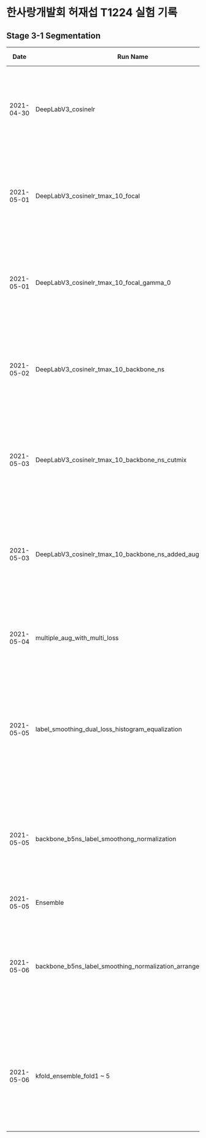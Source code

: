 # 한사랑개발회 허재섭 T1224 실험 기록

## Stage 3-1 Segmentation

| Date       | Run Name                                                     | Model Name | Arguments                                                                                                                                                                                                                                                                                                                                                                    | WanDB Link                                                                                                                                                                                                                                                                                                                                                                                                                                                        | ETC                                                                                                                                                                                                                                                                                                                                                  |
| ---------- | ------------------------------------------------------------ | ---------- | ---------------------------------------------------------------------------------------------------------------------------------------------------------------------------------------------------------------------------------------------------------------------------------------------------------------------------------------------------------------------------- | ----------------------------------------------------------------------------------------------------------------------------------------------------------------------------------------------------------------------------------------------------------------------------------------------------------------------------------------------------------------------------------------------------------------------------------------------------------------- | ---------------------------------------------------------------------------------------------------------------------------------------------------------------------------------------------------------------------------------------------------------------------------------------------------------------------------------------------------- |
| 2021-04-30 | DeepLabV3_cosinelr                                           | DeepLabV3  | batch_size=8, <br>criterion='cross_entropy', <br>lr=5e-05, <br>model='DeepLabV3', <br>num_epochs=10, <br>optimizer='MADGRAD', <br>run_name='DeepLabV3_cosinelr', <br>scheduler='CosineAnnealingLR', <br>seed=42, <br>val_batch_size=8, <br>weight_decay=0.0001                                                                                                               | [WanDB_link](https://wandb.ai/pstage12/jaesub/runs/3l1vdffh?workspace=user-shjas94)                                                                                                                                                                                                                                                                                                                                                                               | None                                                                                                                                                                                                                                                                                                                                                 |
| 2021-05-01 | DeepLabV3_cosinelr_tmax_10_focal                             | DeepLabV3  | batch_size=8, <br>criterion='cross_entropy', <br>lr=0.0001, <br>model='DeepLabV3', <br>num_epochs=10, <br>optimizer='MADGRAD', <br>run_name='DeepLabV3_cosinelr_tmax_10', <br>scheduler='CosineAnnealingLR', <br>seed=42, <br>val_batch_size=8, <br>weight_decay=1e-06                                                                                                       | [WanDB_link](https://wandb.ai/pstage12/jaesub/runs/2fn31ysp?workspace=user-shjas94)                                                                                                                                                                                                                                                                                                                                                                               | CosineAnnealingLR tmax : 2 -> 10                                                                                                                                                                                                                                                                                                                     |
| 2021-05-01 | DeepLabV3_cosinelr_tmax_10_focal_gamma_0                     | DeepLabV3  | batch_size=4, <br>criterion='focal', <br>lr=0.0001, <br>model='DeepLabV3', <br>num_epochs=10, <br>optimizer='MADGRAD', <br>run_name='DeepLabV3_cosinelr_tmax_10_focal_gamma_0', <br>scheduler='CosineAnnealingLR', <br>seed=42, <br>val_batch_size=4, <br>weight_decay=1e-06                                                                                                 | [WanDB_link](https://wandb.ai/pstage12/jaesub/runs/j09kqi0o?workspace=user-shjas94)                                                                                                                                                                                                                                                                                                                                                                               | WanDB서버 오류로 로그는 7th epoch 까지만 있음                                                                                                                                                                                                                                                                                                        |
| 2021-05-02 | DeepLabV3_cosinelr_tmax_10_backbone_ns                       | DeepLabV3  | batch_size=8, <br>criterion='cross_entropy', <br>lr=0.0001, <br>model='DeepLabV3', <br>num_epochs=15, <br>optimizer='MADGRAD', <br>run_name='DeepLabV3_cosinelr_tmax_10', <br>scheduler='CosineAnnealingLR', <br>seed=42, <br>val_batch_size=8, <br>weight_decay=1e-06                                                                                                       | [WanDB_link](https://wandb.ai/pstage12/jaesub/runs/2tymft8i?workspace=user-shjas94)                                                                                                                                                                                                                                                                                                                                                                               | best LB score                                                                                                                                                                                                                                                                                                                                        |
| 2021-05-03 | DeepLabV3_cosinelr_tmax_10_backbone_ns_cutmix                | DeepLabV3  | batch_size=8, <br>criterion='cross_entropy', <br>cutmix=True, <br>lr=0.0001, <br>model='DeepLabV3', <br>num_epochs=20, <br>optimizer='MADGRAD', <br>run_name='DeepLabV3_cosinelr_tmax_10_backbone_ns_cutmix', <br>scheduler='CosineAnnealingLR', <br>seed=42, <br>val_batch_size=8, <br>weight_decay=1e-06                                                                   | [WanDB_link](https://wandb.ai/pstage12/jaesub/runs/2r1ui7k4?workspace=user-shjas94)                                                                                                                                                                                                                                                                                                                                                                               | 성능이 좋지는 않음. loss값은 적절하나 mIoU 값이 기대만큼 오르지 않는다.                                                                                                                                                                                                                                                                              |
| 2021-05-03 | DeepLabV3_cosinelr_tmax_10_backbone_ns_added_aug             | DeepLabV3  | batch_size=8, <br>criterion='cross_entropy', <br>cutmix=False, <br>lr=0.0001, <br>model='DeepLabV3', <br>num_epochs=20, <br>optimizer='MADGRAD', <br>run_name='DeepLabV3_cosinelr_tmax_10_backbone_ns_added_aug', <br>scheduler='CosineAnnealingLR', <br>seed=42, <br>val_batch_size=8, <br>weight_decay=0.0001                                                              | [WanDB_link](https://wandb.ai/pstage12/jaesub/runs/3rfj384y?workspace=user-shjas94)                                                                                                                                                                                                                                                                                                                                                                               | augmentation으로 RandomHorizontalFlip(p=0.5) 추가, weight_decay 0.0001으로 변경. lb mIoU : 0.6 달성                                                                                                                                                                                                                                                  |
| 2021-05-04 | multiple_aug_with_multi_loss                                 | DeepLabV3  | batch_size=8, criterion1='cross_entropy', criterion2='focal', cutmix=False, lr=0.0001, model='DeepLabV3', multi_loss=True, num_epochs=20, optimizer='MADGRAD', run_name='multiple_aug_with_multi_loss', scheduler='CosineAnnealingLR', seed=42, val_batch_size=8, weight_decay=0.0001                                                                                        | [WanDB_link](https://wandb.ai/pstage12/jaesub/runs/3pc85tth?workspace=user-shjas94)                                                                                                                                                                                                                                                                                                                                                                               | 0.5*focal_loss(gamma=0.75) + 0.5*cross_entropy()로 loss 변경, augmentation은 A.HorizontalFlip(p=0.3),A.Rotate(p=0.3, limit=45),A.RandomBrightnessContrast(p=0.3) 추가, lb mIoU : 0.62 달성, cutmix의 경우 성능이 좋지 않고 flip이나 rotate가 성능이 좋은 것을 보면 원본 이미지를 크게 해치지 않는 방식으로 augmentation을 추가하는 것이 좋은 것 같음 |
| 2021-05-05 | label_smoothing_dual_loss_histogram_equalization             | DeepLabV3  | batch_size=8, <br>criterion1='cross_entropy', <br>criterion2='focal', <br>cutmix=False, <br>lr=0.0001, <br>model='DeepLabV3', <br>multi_loss=True, <br>num_epochs=25, <br>optimizer='MADGRAD', <br>run_name='label_smoothing_dual_loss_histogram_equalization', scheduler='CosineAnnealingLR', <br>seed=42, <br>val_batch_size=8, <br>weight_decay=0.0001                    | [WanDB_link](https://wandb.ai/pstage12/jaesub/runs/1lzy9dai?workspace=user-shjas94)                                                                                                                                                                                                                                                                                                                                                                               | histogram equalization을 전처리로 적용, label smoothing loss와 focal loss 1:1 비율로 혼용하였으나 lb mIoU : 0.61. 오히려 하락함                                                                                                                                                                                                                      |
| 2021-05-05 | backbone_b5ns_label_smoothong_normalization                  | DeepLabV3  | batch_size=8, <br>criterion1='label_smoothing', <br>criterion2='focal', <br>cutmix=False, <br>lr=0.0001, <br>model='DeepLabV3', <br>multi_loss=False, <br>num_epochs=20, <br>optimizer='MADGRAD', <br>run_name='backbone_b5ns_label_smoothong_normalization', <br>scheduler='CosineAnnealingLR', <br>seed=42, <br>val_batch_size=8, <br>weight_decay=0.0001                  | [WanDB_link](https://wandb.ai/pstage12/jaesub/runs/13omyyz7?workspace=user-shjas94)                                                                                                                                                                                                                                                                                                                                                                               | histogram equalization 제거 및 /255. 대신 normalization 적용, dual loss 대신 label smoothing loss 적용, augmentation에 cutout, clache 추가. lb mIoU : 0.6293 달성                                                                                                                                                                                    |
| 2021-05-05 | Ensemble                                                     | Ensemble   | None                                                                                                                                                                                                                                                                                                                                                                         | None                                                                                                                                                                                                                                                                                                                                                                                                                                                              | 팀원들과의 앙상블. lb mIoU : 0.6388 달성                                                                                                                                                                                                                                                                                                             |
| 2021-05-06 | backbone_b5ns_label_smoothing_normalization_arranged_augprob | DeepLabV3  | batch_size=8, <br>criterion1='label_smoothing', <br>criterion2='focal', <br>cutmix=False, <br>lr=0.0001, <br>model='DeepLabV3', <br>multi_loss=False, <br>num_epochs=25, <br>optimizer='MADGRAD', <br>run_name='backbone_b5ns_label_smoothing_normalization_arranged_augprob', <br>scheduler='CosineAnnealingLR', <br>seed=42, <br>val_batch_size=8, <br>weight_decay=0.0001 | [WanDB_link](https://wandb.ai/pstage12/jaesub/runs/67bo8c0x?workspace=user-shjas94)                                                                                                                                                                                                                                                                                                                                                                               | Augmentation의 P값 전부 0.5로 올림, lb mIoU : 0.6388                                                                                                                                                                                                                                                                                                 |
| 2021-05-06 | kfold_ensemble_fold1 ~ 5                                     | DeepLabV3  | batch_size=8, <br>criterion1='label_smoothing', <br>criterion2='focal', <br>cutmix=False, <br>lr=0.0001, <br>model='DeepLabV3', <br>multi_loss=False, <br>num_epochs=25, <br>optimizer='MADGRAD', <br>run_name='kfold_ensemble_fold', <br>scheduler='CosineAnnealingLR', <br>seed=42, <br>val_batch_size=8, <br>weight_decay=0.0001                                          | [WanDB_link_0](https://wandb.ai/pstage12/jaesub/runs/29ig5t1t?workspace=user-shjas94) <br> [WanDB_link_1](https://wandb.ai/pstage12/jaesub/runs/2z1s5j6v?workspace=user-shjas94) <br> [WanDB_link_2](https://wandb.ai/pstage12/jaesub/runs/1g2lshk2?workspace=user-shjas94) <br> [WanDB_link_3](https://wandb.ai/pstage12/jaesub/runs/1zjjpbdk?workspace=user-shjas94) <br> [WanDB_link_4](https://wandb.ai/pstage12/jaesub/runs/l0k49upk?workspace=user-shjas94) | lb mIoU : 0.6481, 오르긴 했지만, pseudo labeling 만큼의 성능 향상은 보이지 않았음. 실패. kfold로 train set을 골고루 학습하기보다는 pseudo labeling을 통해 데이터를 추가적으로 투입함과 동시에 test set에 fitting 시켜주는것이 훨씬 효과가 좋았음.                                                                                                    |
